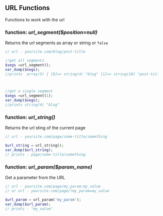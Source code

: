 ## URL Functions

Functions to work with the url

### function: *url_segment($position=null)*
Returns the url segments as array or string or `false`

```php
// url - yoursite.com/blog/post-title

//get all segments
$segs =url_segment();
var_dump($segs);
//prints  array(3) { [0]=> string(4) "blog" [1]=> string(10) "post-title" }



//get a single segment
$segs =url_segment(1);
var_dump($segs);
//prints string(4) "blog"
```




### function: *url_string()*
Returns the url sting of the current page

```php
// url - yoursite.com/page/some-title/something

$url_string = url_string();
var_dump($url_string);
// prints - page/some-title/something
```




### function: *url_param($param_name)*
Get a parameter from the URL

```php
// url - yoursite.com/page/my_param:my_value
// or url - yoursite.com/page/?my_param=my_value

$url_param = url_param('my_param');
var_dump($url_param);
// prints - "my_value"
```








